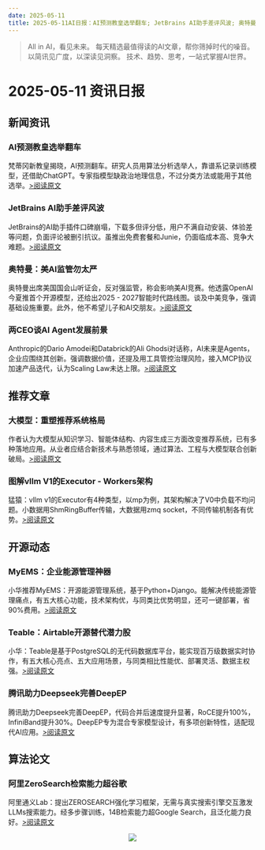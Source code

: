 ```yaml
---
date: 2025-05-11
title: 2025-05-11AI日报：AI预测教皇选举翻车; JetBrains AI助手差评风波; 奥特曼：美AI监管勿太严
---
```


> All in AI，看见未来。 每天精选最值得读的AI文章，帮你筛掉时代的噪音。 以简讯见广度，以深读见洞察。 技术、趋势、思考，一站式掌握AI世界。

# 2025-05-11 资讯日报

## 新闻资讯

### AI预测教皇选举翻车

梵蒂冈新教皇揭晓，AI预测翻车。研究人员用算法分析选举人，靠谱系记录训练模型，还借助ChatGPT。专家指模型缺政治地理信息，不过分类方法或能用于其他选举。[>阅读原文](https://mp.weixin.qq.com/s?__biz=MzI3MTA0MTk1MA==&chksm=f07031921bbc29437d41529048acb1f7af847feaf462d0cf288564c9030a92cefb24409976c6&idx=1&mid=2652593029&sn=4d016d5398c607312f6dc8836b5d07a1#rd)

### JetBrains AI助手差评风波

JetBrains的AI助手插件口碑崩塌，下载多但评分低，用户不满自动安装、体验差等问题，负面评论被删引抗议。虽推出免费套餐和Junie，仍面临成本高、竞争大难题。[>阅读原文](https://mp.weixin.qq.com/s?__biz=MzU1NDA4NjU2MA==&chksm=fa77cee83d8f6c048ab93c14cb892694976c8356dbc2832bd32491f30f7890a678f36c207213&idx=1&mid=2247638761&sn=4fe25ceb85f7448ac09d3a893100d0e2#rd)

### 奥特曼：美AI监管勿太严

奥特曼出席美国国会山听证会，反对强监管，称会影响美AI竞赛。他透露OpenAI今夏推首个开源模型，还给出2025 - 2027智能时代路线图。谈及中美竞争，强调基础设施重要。此外，他不希望儿子和AI交朋友。[>阅读原文](https://mp.weixin.qq.com/s?__biz=MzI3MTA0MTk1MA==&chksm=f03442d711fcdd8a037a8d3107ed39093eb9231365a75652fea71c4f648c3bb300f376f631a2&idx=1&mid=2652592956&sn=28fa05678c290f324e6ceff6d413df48#rd)

### 两CEO谈AI Agent发展前景

Anthropic的Dario Amodei和Databrick的Ali Ghodsi对话称，AI未来是Agents，企业应围绕其创新。强调数据价值，还提及用工具管控治理风险，接入MCP协议加速产品迭代，认为Scaling Law未达上限。[>阅读原文](https://mp.weixin.qq.com/s?__biz=MzA3MzI4MjgzMw==&chksm=858b9932923da2c44185f740b721106ddf58b16abc75902cffdcc00afc40a57c8e93f1e4e995&idx=1&mid=2650968565&sn=6299e71996096151cdd5fa480a2beb3c#rd)

## 推荐文章

### 大模型：重塑推荐系统格局

作者认为大模型从知识学习、智能体结构、内容生成三方面改变推荐系统，已有多种落地应用。从业者应结合新技术与熟悉领域，通过算法、工程与大模型联合创新破局。[>阅读原文](https://mp.weixin.qq.com/s?__biz=MzU1NDA4NjU2MA==&chksm=fac3b46bd4ea0717ddfee8aff756bf53c20728df9b1b60664ce25b2b5ed4c800f54d69d91e5b&idx=2&mid=2247638761&sn=3142efed6e11d92ab1f738680220b29d#rd)

### 图解vllm V1的Executor - Workers架构

猛猿：vllm v1的Executor有4种类型，以mp为例，其架构解决了V0中负载不均问题。小数据用ShmRingBuffer传输，大数据用zmq socket，不同传输机制各有优势。[>阅读原文](https://mp.weixin.qq.com/s?__biz=MzA4MjY4NTk0NQ==&chksm=9ecea3d2f7890237f5e7ddd1ca4bccb388f80776ab3c52430586f263ba0493bae32bcfffc3c8&idx=1&mid=2247527271&sn=c0b695300d6197d21bc4ba95b5b86627#rd11)

## 开源动态

### MyEMS：企业能源管理神器

小华推荐MyEMS：开源能源管理系统，基于Python+Django。能解决传统能源管理痛点，有五大核心功能，技术架构优，与同类比优势明显，还可一键部署，省90%费用。[>阅读原文](https://mp.weixin.qq.com/s?__biz=Mzk0MjcxOTM2Nw==&chksm=c2348f34481b6d6f4a950d72e1782758e1442368bf11a76994938f4e69641310f1b5d11adb59&idx=1&mid=2247492220&sn=ee92bc63e2742865e723622248983042#rd)

### Teable：Airtable开源替代潜力股

小华：Teable是基于PostgreSQL的无代码数据库平台，能实现百万级数据实时协作，有五大核心亮点、五大应用场景，与同类相比性能优、部署灵活、数据主权强。[>阅读原文](https://mp.weixin.qq.com/s?__biz=Mzk0MjcxOTM2Nw==&chksm=c2128316c7df1dcd642e214a83b73c58a14e6929db908bc19d73b0669ae9144a526a37eca3c9&idx=1&mid=2247492289&sn=b1540bcf5541388d8876d88247295212#rd)

### 腾讯助力Deepseek完善DeepEP

腾讯助力Deepseek完善DeepEP，代码合并后速度提升显著，RoCE提升100%，InfiniBand提升30%。DeepEP专为混合专家模型设计，有多项创新特性，适配现代AI应用。[>阅读原文](https://mp.weixin.qq.com/s?__biz=MzkzNjgwNzMwNQ==&chksm=c33dd40ff205d6573e5d18fb076f7aae1c1290d775388f33c79847cbeb9adb1475bd3826db2f&idx=1&mid=2247485989&sn=d88fc18cfcd7d5b6ef0c7f411891b4c5#rd)

## 算法论文

### 阿里ZeroSearch检索能力超谷歌

阿里通义Lab：提出ZEROSEARCH强化学习框架，无需与真实搜索引擎交互激发LLMs搜索能力。经多步骤训练，14B检索能力超Google Search，且泛化能力良好。[>阅读原文](https://mp.weixin.qq.com/s?__biz=Mzk0MTYzMzMxMA==&chksm=c396ff4dc3f9bf31894082a9a47b5ca4bbd6118b8d14ff59510f42fb17c9449ca9e305094611&idx=1&mid=2247494485&sn=999af4406e5cf380b5c3b094e11508d7#rd)



<p style="text-align: center;">
            <img src="https://mmbiz.qpic.cn/sz_mmbiz_png/nUdl0pLHXXYY3LiaoXGeYrvCyMouK7WnJ35tic6NtXT3dy4icpz7ep1B27hGiahgQ1Gicj8qSjJzlo8g761N4P7ibgOg/640?wx_fmt=png&amp;from=appmsg" style="max-width: 800px; object-fit: cover;" />
        </p>
        